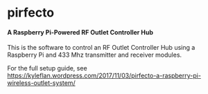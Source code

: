 # pirfecto
#### A Raspberry Pi-Powered RF Outlet Controller Hub

This is the software to control an RF Outlet Controller Hub using a Raspberry Pi and 433 Mhz transmitter and receiver modules. 

For the full setup guide, see https://kyleflan.wordpress.com/2017/11/03/pirfecto-a-raspberry-pi-wireless-outlet-system/
